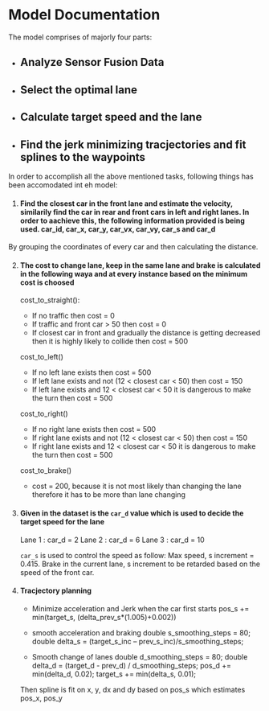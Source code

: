 # Model Documentation

The model comprises of majorly four parts:

* ## Analyze Sensor Fusion Data
* ## Select the optimal lane
* ## Calculate target speed and the lane
* ## Find the jerk minimizing tracjectories and fit splines to the waypoints

In order to accomplish all the above mentioned tasks, following things has been accomodated int eh model:

1. #### Find the closest car in the front lane and estimate the velocity, similarily find the car in rear and front cars in left and right lanes. In order to aachieve this, the following information provided is being used. car_id, car_x, car_y, car_vx, car_vy, car_s and car_d
By grouping the coordinates of every car and then calculating the distance.

2. #### The cost to change lane, keep in the same lane and brake is calculated in the following waya and at every instance based on the minimum cost is choosed
      cost_to_straight():
      - If no traffic then cost = 0
      - If traffic and front car > 50 then cost = 0
      - If closest car in front and gradually the distance is getting decreased then it is highly likely to collide then cost = 500

     cost_to_left() 
      - If no left lane exists then cost = 500
      - If left lane exists and not (12 < closest car < 50) then cost = 150
      - If left lane exists and 12 < closest car < 50 it is dangerous to make the turn then cost = 500

     cost_to_right() 
      - If no right lane exists then cost = 500
      - If right lane exists and not (12 < closest car < 50) then cost = 150
      - If right lane exists and 12 < closest car < 50 it is dangerous to make the turn then cost = 500

     cost_to_brake()
      - cost = 200, because it is not most likely than changing the lane therefore it has to be more than lane changing 
      
3. #### Given in the dataset is the `car_d` value which is used to decide the target speed for the lane

   Lane 1 : car_d = 2
   Lane 2 : car_d = 6
   Lane 3 : car_d = 10
   
   `car_s` is used to control the speed as follow: 
   Max speed, s increment = 0.415.
   Brake in the current lane, s increment to be retarded based on the speed of the front car.
   
4. #### Tracjectory planning
   -  Minimize acceleration and Jerk when the car first starts
   pos_s += min(target_s, (delta_prev_s*(1.005)+0.002))
   
   - smooth acceleration and braking
   double s_smoothing_steps = 80;
   double delta_s = (target_s_inc – prev_s_inc)/s_smoothing_steps;

   - Smooth change of lanes
   double d_smoothing_steps = 80;
   double delta_d = (target_d - prev_d) / d_smoothing_steps;
   pos_d += min(delta_d, 0.02);
   target_s += min(delta_s, 0.01);
   
   Then spline is fit on x, y, dx and dy based on pos_s which estimates pos_x, pos_y
